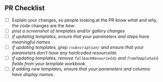 ## PR Checklist

* [ ] Explain your changes, so people looking at the PR know *what* and *why*, the code changes are the *how*.
* [ ] *post a screenshot of templates and/or gallery changes*
* [ ] *if updating templates, ensure that your parameters and steps have meaningful names.*
* [ ] *if updating templates, grep `/subscription/` and ensure that your parameters don't have any hardcoded resourceIds*
* [ ] *if updating templates, remove `fallbackResourceIds` and `fromTemplateId` fields from your template workbook.*
* [ ] *if adding new templates, ensure that your parameters and columns have display names.*